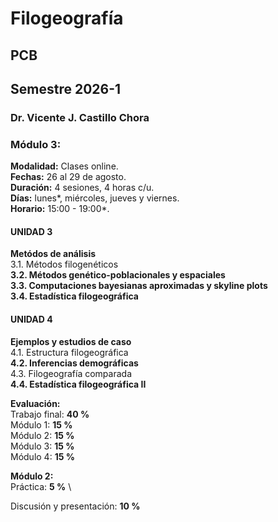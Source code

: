 # Filogeografía
## PCB
## Semestre 2026-1
### Dr. Vicente J. Castillo Chora

### Módulo 3:

**Modalidad:** Clases online. \
**Fechas:** 26 al 29 de agosto. \
**Duración:** 4 sesiones, 4 horas c/u. \
**Días:** lunes*, miércoles, jueves y viernes. \
**Horario:** 15:00 - 19:00*. 

#### UNIDAD 3
**Metódos de análisis** \
3.1. Métodos filogenéticos \
**3.2. Métodos genético-poblacionales y espaciales** \
**3.3. Computaciones bayesianas aproximadas y skyline plots** \
**3.4. Estadística filogeográfica** 

#### UNIDAD 4
**Ejemplos y estudios de caso** \
4.1. Estructura filogeográfica \
**4.2. Inferencias demográficas** \
4.3. Filogeografía comparada \
**4.4. Estadística filogeográfica II**

**Evaluación:** \
Trabajo final: **40 %** \
Módulo 1:      **15 %** \
Módulo 2:	   **15 %** \
Módulo 3:	   **15 %** \
Módulo 4:	   **15 %** 

**Módulo 2:** \
Práctica: **5 %** \

Discusión y presentación: **10 %**

